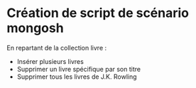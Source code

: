 # Création de script de scénario mongosh

En repartant de la collection livre :

- Insérer plusieurs livres
- Supprimer un livre spécifique par son titre
- Supprimer tous les livres de J.K. Rowling
